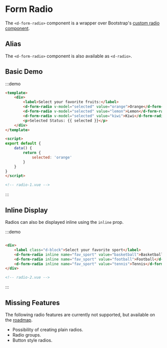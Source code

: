 # Form Radio

The `<d-form-radio>` component is a wrapper over Bootstrap's [custom radio component](https://getbootstrap.com/docs/4.1/components/forms/#checkboxes-and-radios-1).

## Alias

The `<d-form-radio>` component is also available as `<d-radio>`.

## Basic Demo

:::demo
```html
<template>
    <div>
        <label>Select your favorite fruits:</label>
        <d-form-radio v-model="selected" value="orange">Orange</d-form-radio>
        <d-form-radio v-model="selected" value="lemon">Lemon</d-form-radio>
        <d-form-radio v-model="selected" value="kiwi">Kiwi</d-form-radio>
        <p>Selected Status: {{ selected }}</p>
    </div>
</template>

<script>
export default {
    data() {
        return {
            selected: 'orange'
        }
    }
}
</script>

<!-- radio-1.vue -->
```
:::

## Inline Display

Radios can also be displayed inline using the `inline` prop.

:::demo
```html

<div>
    <label class="d-block">Select your favorite sport</label>
    <d-form-radio inline name="fav_sport" value="basketball">Basketball</d-form-radio>
    <d-form-radio inline name="fav_sport" value="football">Football</d-form-radio>
    <d-form-radio inline name="fav_sport" value="tennis">Tennis</d-form-radio>
</div>

<!-- radio-2.vue -->
```
:::

## Missing Features

The following radio features are currently not supported, but available on the [roadmap](/roadmap).

* Possibility of creating plain radios.
* Radio groups.
* Button style radios.

